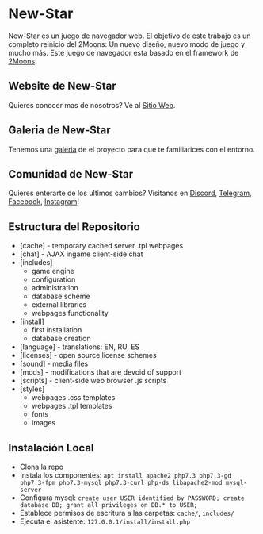# New-Star

New-Star es un juego de navegador web. El objetivo de este trabajo es un completo reinicio del 2Moons: Un nuevo diseño, nuevo modo de juego y mucho más. Este juego de navegador esta basado en el framework de [2Moons](https://github.com/jkroepke/2Moons). 

## Website de New-Star

Quieres conocer mas de nosotros? Ve al [Sitio Web](https://yaro2709.github.io/New-Star-website).

## Galeria de New-Star

Tenemos una [galeria](https://yaro2709.github.io/New-Star-website/gallery) de el proyecto para que te familiarices con el entorno.

## Comunidad de New-Star

Quieres enterarte de los ultimos cambios? Visitanos en [Discord](https://discord.gg/pu7faEb), [Telegram](https://t.me/newstarnet), [Facebook](https://www.facebook.com/groups/newstarnet), [Instagram](https://www.instagram.com/newstarnet)!

## Estructura del Repositorio

- [cache] - temporary cached server .tpl webpages
- [chat] - AJAX ingame client-side chat
- [includes]
  - game engine
  - configuration
  - administration
  - database scheme
  - external libraries
  - webpages functionality
- [install]
  - first installation
  - database creation
- [language] - translations: EN, RU, ES
- [licenses] - open source license schemes
- [sound] - media files
- [mods] - modifications that are devoid of support
- [scripts] - client-side web browser .js scripts
- [styles] 
  - webpages .css templates
  - webpages .tpl templates
  - fonts
  - images
 
## Instalación Local

- Clona la repo
- Instala los componentes: `apt install apache2 php7.3 php7.3-gd php7.3-fpm php7.3-mysql php7.3-curl php-ds libapache2-mod mysql-server`
- Configura mysql: `create user USER identified by PASSWORD; create database DB; grant all privileges on DB.* to USER;`
- Establece permisos de escritura a las carpetas: `cache/`, `includes/`
- Ejecuta el asistente: `127.0.0.1/install/install.php`
